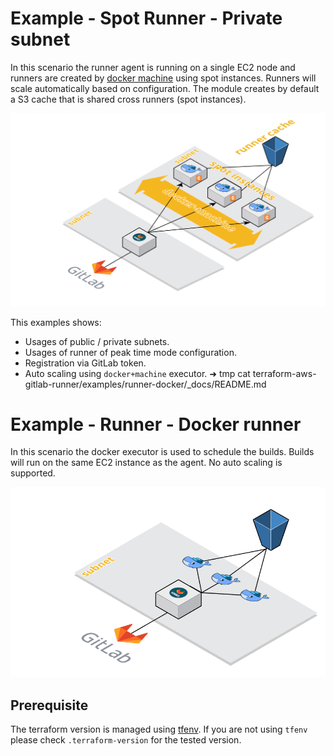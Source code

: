 # Example - Spot Runner - Private subnet

In this scenario the runner agent is running on a single EC2 node and runners are created by [docker machine](https://docs.gitlab.com/runner/configuration/autoscale.html) using spot instances. Runners will scale automatically based on configuration. The module creates by default a S3 cache that is shared cross runners (spot instances).

![runners-default](https://github.com/npalm/assets/raw/master/images/terraform-aws-gitlab-runner/runner-default.png)

This examples shows:

  - Usages of public / private subnets.
  - Usages of runner of peak time mode configuration.
  - Registration via GitLab token.
  - Auto scaling using `docker+machine` executor. ➜ tmp cat terraform-aws-gitlab-runner/examples/runner-docker/\_docs/README.md

# Example - Runner - Docker runner

In this scenario the docker executor is used to schedule the builds. Builds will run on the same EC2 instance as the agent. No auto scaling is supported.

![runners-docker](https://github.com/npalm/assets/raw/master/images/terraform-aws-gitlab-runner/runner-docker.png)

## Prerequisite

The terraform version is managed using [tfenv](https://github.com/Zordrak/tfenv). If you are not using `tfenv` please check `.terraform-version` for the tested version.
